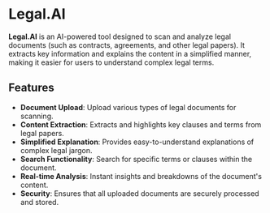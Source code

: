 # Legal.AI

**Legal.AI** is an AI-powered tool designed to scan and analyze legal documents (such as contracts, agreements, and other legal papers). It extracts key information and explains the content in a simplified manner, making it easier for users to understand complex legal terms.

## Features

- **Document Upload**: Upload various types of legal documents for scanning.
- **Content Extraction**: Extracts and highlights key clauses and terms from legal papers.
- **Simplified Explanation**: Provides easy-to-understand explanations of complex legal jargon.
- **Search Functionality**: Search for specific terms or clauses within the document.
- **Real-time Analysis**: Instant insights and breakdowns of the document's content.
- **Security**: Ensures that all uploaded documents are securely processed and stored.
